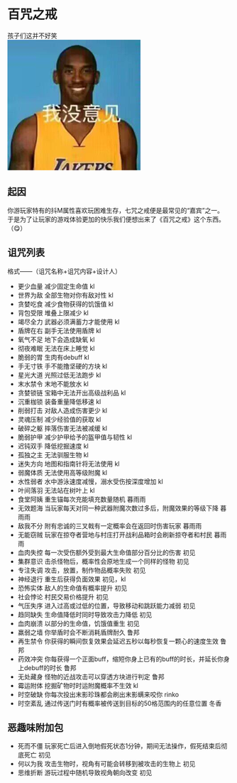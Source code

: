 # 百咒之戒
孩子们这并不好笑  
![man.jpg](img%2Fman.jpg)

## 起因
你游玩家特有的抖M属性喜欢玩困难生存，七咒之戒便是最常见的“嘉宾”之一。  
于是为了让玩家的游戏体验更加的快乐我们便想出来了《百咒之戒》这个东西。（😋）

## 诅咒列表
格式——（诅咒名称+诅咒内容+设计人）
- 更少血量 减少固定生命值 kl
- 世界为敌 全部生物对你有敌对性 kl
- 贪婪吃食 减少食物获得的饥饿值 kl
- 背包受限 堆叠上限减少 kl
- 竭尽全力 武器必须满蓄力才能使用 kl
- 盾牌在右 副手无法使用盾牌 kl
- 氧气不足 地下会造成缺氧 kl
- 彻夜难眠 无法在床上睡觉 kl
- 脆弱的胃 生肉有debuff kl
- 手无寸铁 手不能撸坚硬的方块 kl
- 星光大道 光照过低无法跑步 kl
- 末水禁令 末地不能放水 kl
- 贪婪锁链 宝箱中无法开出高级战利品 kl
- 沉重枷锁 装备重量降低移速 kl
- 削弱打击 对敌人造成伤害更少 kl
- 灵魂压制 减少经验值的获取 kl
- 破碎之躯 摔落伤害无法被减缓 kl
- 脆弱护甲 减少护甲给予的盔甲值与韧性 kl
- 迟钝双手 降低挖掘速度 kl
- 孤独之主 无法驯服生物 kl
- 迷失方向 地图和指南针将无法使用 kl
- 弱魔体质 无法使用高等级附魔 kl
- 水性弱者 水中游泳速度减慢，溺水受伤按深度增加 kl
- 叶间落羽 无法站在树叶上 kl
- 食堂阿姨 重生锚每次充能填充数量随机 暮雨雨
- 无效题海 当玩家每天对同一种武器附魔次数过多后，附魔效果的等级下降 暮雨雨
- 敌我不分 附有忠诚的三叉戟有一定概率会在返回时伤害玩家 暮雨雨
- 无能窃贼 玩家在掠夺者营地与村庄打开战利品箱时会刷新掠夺者和村民 暮雨雨
- 血肉失控 每一次受伤额外受到最大生命值部分百分比的伤害 初见
- 集群意识 击杀怪物后，概率性会原地生成一个同样的怪物 初见
- 专注失调 攻击，放置，制作物品概率失败 初见
- 神经退行 重生后获得负面效果 初见，kl
- 恐怖实体 敌人的生命值有概率提升 初见
- 社会悖论 村民交易价格提升 初见
- 气压失序 进入过高或过低的位置，导致移动和跳跃能力减弱 初见
- 趋同缺失 生命值降低时同时导致攻击力降低 初见
- 血肉崩溃 以部分的生命值，饥饿值重生 初见
- 羸弱之墙 你举盾时会不断消耗盾牌耐久 鲁邦
- 再生禁令 你获得的瞬间恢复效果会延迟五秒以每秒恢复一颗心的速度生效 鲁邦
- 药效冲突 你每获得一个正面buff，缩短你身上已有的buff的时长，并延长你身上debuff的时长 鲁邦
- 无处藏身 怪物的近战攻击可以穿透方块进行判定 鲁邦
- 霉运附体 挖掘矿物时时运附魔概率不生效 kl
- 时空破缺 你每次投出末影珍珠都会刷出末影螨来咬你 rinko
- 时空紊乱 通过传送门时有概率被传送到目标的50格范围内的任意位置 冬香

## 恶趣味附加包
- 死而不僵 玩家死亡后进入倒地假死状态1分钟，期间无法操作，假死结束后彻底死亡 初见
- 何以为我 攻击生物时，视角有可能会转移到被攻击的生物上 初见
- 思维折断 游玩过程中随机导致视角朝向改变 初见

